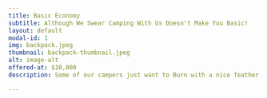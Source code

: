 ```yaml
---
title: Basic Economy
subtitle: Although We Swear Camping With Us Doesn't Make You Basic!
layout: default
modal-id: 1
img: backpack.jpeg
thumbnail: backpack-thumbnail.jpeg
alt: image-alt
offered-at: $10,000
description: Some of our campers just want to Burn with a nice feather mattress and hot shower to return to at the end of the day, and some just want to rage and get ratchet the entire time. This option is perfect for those that are planning on spending no time at camp and all of their time in front of the sound camps in a state of mind altered (high on life, of course!) bliss in an attempt to hit every DJ with an active Soundcloud playing and only need something portable to sustain them. The Mirage Garage branded backpack supplied is packed full of every stimulant and condensed food option you would need to last three days on the Playa without returning to base. We consulted with the top scientists at NASA to ensure that we didn't miss anything that you could need. Sunrise is coming up and you're miles away from a cup of coffee? No problem, sprinkle some of that pure caffeine powder into your Mirage Garage branded water bottle! Muscle tension from dancing all night and you haven't had the opportunity to stretch or rub one out in the portashitter yet? Nothing some diphenhydramine, acrivastine, and cetirizine can't take care of! Additional provisions can be purchased to refill the backpack onsite for varying fees, although note that purchasing an additional bag is prohibited as only one personal item is allowed.

---
```


